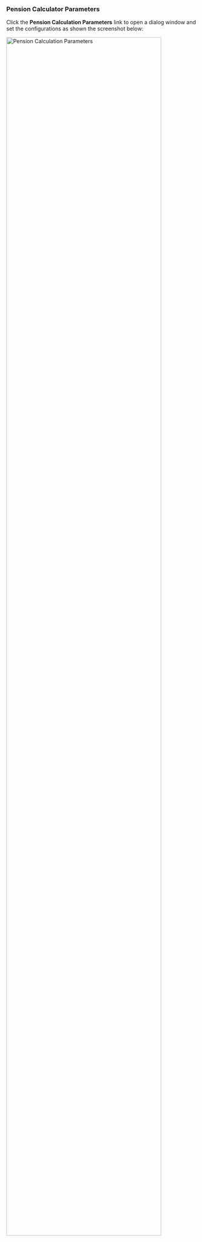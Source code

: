 ### Pension Calculator Parameters

Click the **Pension Calculation Parameters** link to open a dialog window and set the configurations as shown the screenshot below:

<img  alt="Pension Calculation Parameters" width="90%" height="auto"  class="center"  src="../.vuepress/public/img/media2/schemeM30.png"> 

